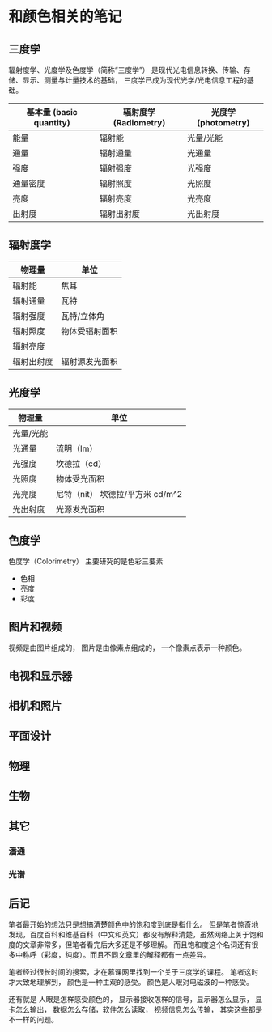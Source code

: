 # 和颜色相关的笔记

## 三度学

辐射度学、光度学及色度学（简称“三度学”）
是现代光电信息转换、传输、存储、显示、测量与计量技术的基础，
三度学已成为现代光学/光电信息工程的基础。


| 基本量 (basic quantity) | 辐射度学 (Radiometry) | 光度学(photometry) |
|-|-|-|
|能量|辐射能|光量/光能|
|通量|辐射通量|光通量|
|强度|辐射强度|光强度|
|通量密度|辐射照度|光照度|
|亮度|辐射亮度|光亮度|
|出射度|辐射出射度|光出射度|

## 辐射度学

|物理量|单位|
|-|-|
|辐射能|焦耳|
|辐射通量|瓦特|
|辐射强度|瓦特/立体角|
|辐射照度|物体受辐射面积|
|辐射亮度| |
|辐射出射度|辐射源发光面积|

## 光度学

|物理量|单位|
|-|-|
|光量/光能| |
|光通量|流明（lm）|
|光强度|坎德拉（cd）|
|光照度|物体受光面积|
|光亮度|尼特（nit） 坎德拉/平方米 cd/m^2|
|光出射度|光源发光面积|

## 色度学

色度学（Colorimetry）
主要研究的是色彩三要素
- 色相
- 亮度
- 彩度

## 图片和视频

视频是由图片组成的，
图片是由像素点组成的，
一个像素点表示一种颜色。

## 电视和显示器
## 相机和照片
## 平面设计
## 物理
## 生物
## 其它
### 潘通
### 光谱
## 后记

笔者最开始的想法只是想搞清楚颜色中的饱和度到底是指什么。
但是笔者惊奇地发现，百度百科和维基百科（中文和英文）都没有解释清楚，虽然网络上关于饱和度的文章非常多，但笔者看完后大多还是不够理解。
而且饱和度这个名词还有很多中称呼（彩度，纯度）。而且不同文章里的解释都有一点差异。

笔者经过很长时间的搜索，才在慕课网里找到一个关于三度学的课程。
笔者这时才大致地理解到，
颜色是一种主观的感受。
颜色是人眼对电磁波的一种感受。

还有就是
人眼是怎样感受颜色的，
显示器接收怎样的信号，显示器怎么显示，
显卡怎么输出，
数据怎么存储，软件怎么读取，
视频信息怎么传输，
其实这些都是不一样的问题。

